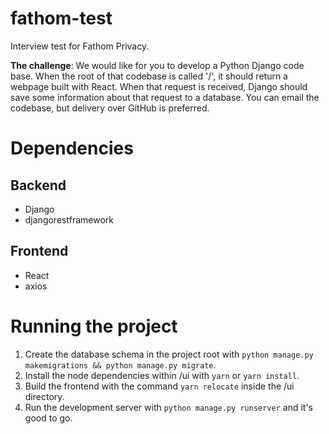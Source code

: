 # fathom-test 

Interview test for Fathom Privacy.  

**The challenge**: We would like for you to develop a Python Django code base. When the root of that codebase is called '/', it should return a webpage built with React. When that request is received, Django should save some information about that request to a database. You can email the codebase, but delivery over GitHub is preferred.

# Dependencies

## Backend ##

- Django
- djangorestframework

## Frontend ##

- React
- axios

# Running the project

1. Create the database schema in the project root with `python manage.py makemigrations && python manage.py migrate`.
2. Install the node dependencies within /ui with `yarn` or `yarn install`.
3. Build the frontend with the command `yarn relocate` inside the /ui directory.
4. Run the development server with `python manage.py runserver` and it's good to go.

